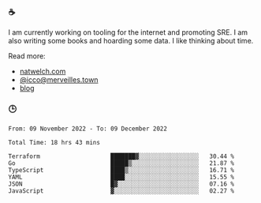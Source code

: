 ### ☕

I am currently working on tooling for the internet and promoting SRE. I am also writing some books and hoarding some data. I like thinking about time. 

Read more:

 - [natwelch.com](https://natwelch.com)
 - [@icco@merveilles.town](https://merveilles.town/@icco)
 - [blog](https://writing.natwelch.com)

### 🕒

<!--START_SECTION:waka-->

```text
From: 09 November 2022 - To: 09 December 2022

Total Time: 18 hrs 43 mins

Terraform                    ███████▓░░░░░░░░░░░░░░░░░   30.44 %
Go                           █████▒░░░░░░░░░░░░░░░░░░░   21.87 %
TypeScript                   ████▒░░░░░░░░░░░░░░░░░░░░   16.71 %
YAML                         ████░░░░░░░░░░░░░░░░░░░░░   15.55 %
JSON                         █▓░░░░░░░░░░░░░░░░░░░░░░░   07.16 %
JavaScript                   ▓░░░░░░░░░░░░░░░░░░░░░░░░   02.27 %
```

<!--END_SECTION:waka-->
